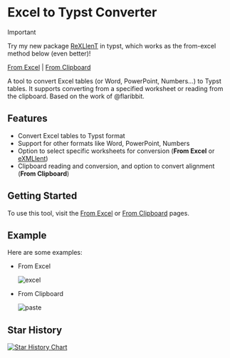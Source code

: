 # Excel to Typst Converter

> [!IMPORTANT]
> Try my new package [ReXLlenT](https://github.com/hongjr03/typst-xml-table-parser) in typst, which works as the from-excel method below (even better)!

[From Excel](https://hongjr03.github.io/excel-to-typst/) | [From Clipboard](https://hongjr03.github.io/excel-to-typst/paste)

A tool to convert Excel tables (or Word, PowerPoint, Numbers...) to Typst tables. It supports converting from a specified worksheet or reading from the clipboard. Based on the work of @flaribbit.

## Features

- Convert Excel tables to Typst format
- Support for other formats like Word, PowerPoint, Numbers
- Option to select specific worksheets for conversion (**From Excel** or [eXMLlent](https://github.com/hongjr03/typst-xml-table-parser))
- Clipboard reading and conversion, and option to convert alignment (**From Clipboard**)

## Getting Started

To use this tool, visit the [From Excel](https://hongjr03.github.io/excel-to-typst/) or [From Clipboard](https://hongjr03.github.io/excel-to-typst/paste) pages.

## Example

Here are some examples:

- From Excel

  ![excel](assets/excel.gif)

- From Clipboard

  ![paste](assets/paste.gif)

## Star History

<a href="https://star-history.com/#hongjr03/excel-to-typst&Date">
 <picture>
   <source media="(prefers-color-scheme: dark)" srcset="https://api.star-history.com/svg?repos=hongjr03/excel-to-typst&type=Date&theme=dark" />
   <source media="(prefers-color-scheme: light)" srcset="https://api.star-history.com/svg?repos=hongjr03/excel-to-typst&type=Date" />
   <img alt="Star History Chart" src="https://api.star-history.com/svg?repos=hongjr03/excel-to-typst&type=Date" />
 </picture>
</a>
